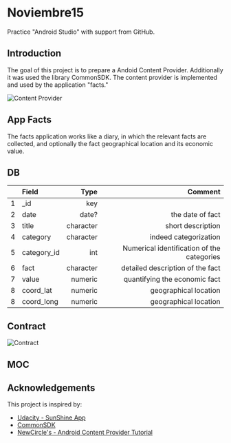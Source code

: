 # Noviembre15
Practice "Android Studio" with support from GitHub.


## Introduction
The goal of this project is to prepare a Andoid Content Provider. 
Additionally it was used the library CommonSDK.
The content provider is implemented and used by the application "facts."

![Content Provider](https://cloud.githubusercontent.com/assets/6483001/10971968/5fb4a8ec-83d7-11e5-8d81-08581f62d67f.JPG)

## App Facts
The facts application works like a diary, in which the relevant facts are collected, and optionally the fact geographical location and its economic value.

## DB

|  | Field  | Type | Comment |
|:-:|:--------       | -----:   |-----:   |
| 1 | _id      |key ||
| 2 |date |date?   | the date of fact |
| 3 |title |character |short description|
| 4 | category   |character | indeed categorization |
| 5 | category_id   |int | Numerical identification of the categories |
| 6 | fact   |character | detailed description of the fact |
| 7 | value   |numeric |  quantifying the economic fact |
| 8 | coord_lat   |numeric | geographical location |
| 8 | coord_long   |numeric | geographical location |

## Contract

![Contract](https://cloud.githubusercontent.com/assets/6483001/10975162/d8fbe004-83e5-11e5-9f76-9627cb1dee00.JPG)


## MOC



## Acknowledgements

This project is inspired by:

* [Udacity - SunShine App](https://github.com/udacity/Sunshine-Version-2)
* [CommonSDK](https://github.com/CommonUtils/android)
* [NewCircle's - Android Content Provider Tutorial](https://newcircle.com/s/post/1375/android_content_provider_tutorial)


